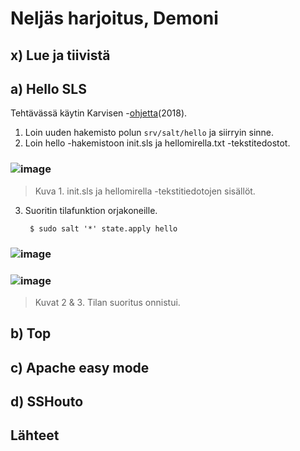 # Neljäs harjoitus, Demoni
## x) Lue ja tiivistä
## a) Hello SLS
Tehtävässä käytin Karvisen -[ohjetta](https://terokarvinen.com/2018/04/03/pkg-file-service-control-daemons-with-salt-change-ssh-server-port/?fromSearch=karvinen%20salt%20ssh)(2018).
1. Loin uuden hakemisto polun `srv/salt/hello` ja siirryin sinne.
2. Loin hello -hakemistoon init.sls ja hellomirella.txt -tekstitedostot.
### ![image](https://github.com/Lambizzzz/infra-as-code/assets/148875838/240874dc-0f85-4778-be32-4e590963652d)

> Kuva 1. init.sls ja hellomirella -tekstitiedotojen sisällöt.

3. Suoritin tilafunktion orjakoneille.

        $ sudo salt '*' state.apply hello
### ![image](https://github.com/Lambizzzz/infra-as-code/assets/148875838/e6e66d00-bcf1-49f7-836d-6b622850eac5)
### ![image](https://github.com/Lambizzzz/infra-as-code/assets/148875838/7b4a037f-ebae-4975-be21-9947bcba6e6c)

> Kuvat 2 & 3. Tilan suoritus onnistui.

## b) Top
## c) Apache easy mode
## d) SSHouto
## Lähteet
